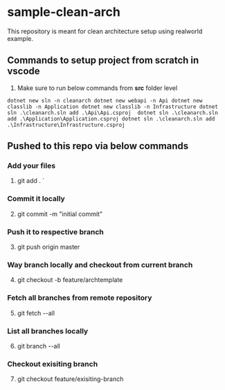 # sample-clean-arch
This repository is meant for clean architecture setup using realworld example.

## Commands to setup project from scratch in vscode

1. Make sure to run below commands from **src** folder level

`
    dotnet new sln -n cleanarch
    dotnet new webapi -n Api
    dotnet new classlib -n Application
    dotnet new classlib -n Infrastructure
    dotnet sln .\cleanarch.sln add .\Api\Api.csproj 
    dotnet sln .\cleanarch.sln add .\Application\Application.csproj
    dotnet sln .\cleanarch.sln add .\Infrastructure\Infrastructure.csproj
`
## Pushed to this repo via below commands

### Add your files
1. git add .
    `
### Commit it locally
2. git commit -m "initial commit"

### Push it to respective branch
3. git push origin master

### Way branch locally and checkout from current branch
4. git checkout -b feature/archtemplate

### Fetch all branches from remote repository
5. git fetch --all

### List all branches locally
6. git branch --all

### Checkout exisiting branch
7. git checkout feature/exisiting-branch
